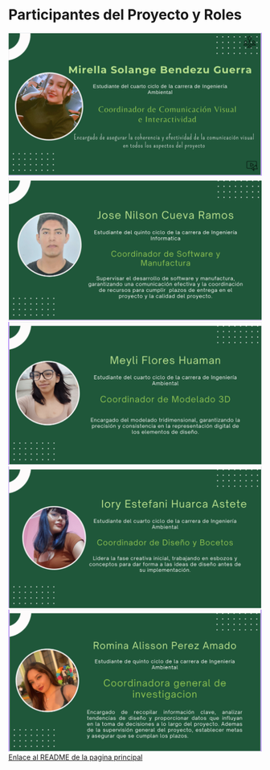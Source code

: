 <h1>Participantes del Proyecto y Roles</h1>
<img src="../../Imagenes/Solange.png" alt="Solange">
<img src="../../Imagenes/Jose.png" alt="Jose">
<img src="../../Imagenes/Meyli.png" alt="Meyli">
<img src="../../Imagenes/Iory.png" alt="Iory">
<img src="../../Imagenes/Romina.png" alt="Romina">
<a href="../../README.md">Enlace al README de la pagina principal</a>


